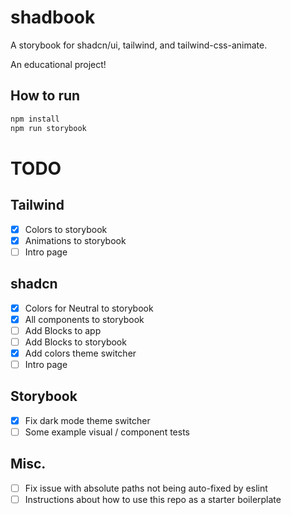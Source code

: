 # shadbook

A storybook for shadcn/ui, tailwind, and tailwind-css-animate.

An educational project!

## How to run

```bash
npm install
npm run storybook
```

# TODO
## Tailwind
- [x] Colors to storybook
- [x] Animations to storybook
- [ ] Intro page

## shadcn
- [x] Colors for Neutral to storybook
- [x] All components to storybook
- [ ] Add Blocks to app
- [ ] Add Blocks to storybook
- [x] Add colors theme switcher
- [ ] Intro page

## Storybook
- [x] Fix dark mode theme switcher
- [ ] Some example visual / component tests

## Misc.
- [ ] Fix issue with absolute paths not being auto-fixed by eslint
- [ ] Instructions about how to use this repo as a starter boilerplate
